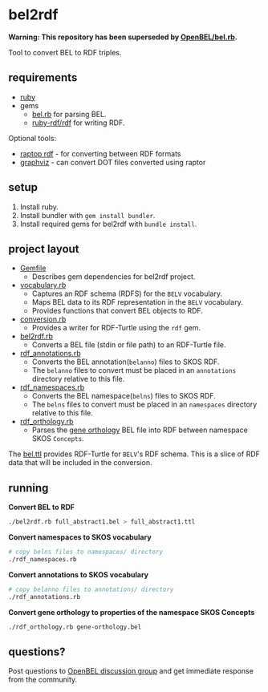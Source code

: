 bel2rdf
=======

**Warning: This repository has been superseded by [OpenBEL/bel.rb](https://github.com/OpenBEL/bel.rb).**

Tool to convert BEL to RDF triples.

requirements
------------

* [ruby](https://www.ruby-lang.org/en/)
* gems
    * [bel.rb](https://github.com/OpenBEL/bel.rb) for parsing BEL.
    * [ruby-rdf/rdf](https://github.com/ruby-rdf/rdf) for writing RDF.

Optional tools:

* [raptop rdf](http://librdf.org/raptor/) - for converting between RDF formats
* [graphviz](http://www.graphviz.org/) - can convert DOT files converted using raptor

setup
-----

1. Install ruby.
2. Install bundler with `gem install bundler`.
3. Install required gems for bel2rdf with `bundle install`.

project layout
--------------

* [Gemfile](https://github.com/OpenBEL/bel2rdf/blob/master/Gemfile)
    * Describes gem dependencies for bel2rdf project.
* [vocabulary.rb](https://github.com/OpenBEL/bel2rdf/blob/master/vocabulary.rb)
    * Captures an RDF schema (RDFS) for the `BELV` vocabulary.
    * Maps BEL data to its RDF representation in the `BELV` vocabulary.
    * Provides functions that convert BEL objects to RDF.
* [conversion.rb](https://github.com/OpenBEL/bel2rdf/blob/master/conversion.rb)
    * Provides a writer for RDF-Turtle using the `rdf` gem.
* [bel2rdf.rb](https://github.com/OpenBEL/bel2rdf/blob/master/bel2rdf.rb)
    * Converts a BEL file (stdin or file path) to an RDF-Turtle file.
* [rdf_annotations.rb](https://github.com/OpenBEL/bel2rdf/blob/master/rdf_annotations.rb)
    * Converts the BEL annotation(`belanno`) files to SKOS RDF.
    * The `belanno` files to convert must be placed in an `annotations` directory relative to this file.
* [rdf_namespaces.rb](https://github.com/OpenBEL/bel2rdf/blob/master/rdf_namespaces.rb)
    * Converts the BEL namespace(`belns`) files to SKOS RDF.
    * The `belns` files to convert must be placed in an `namespaces` directory relative to this file.
* [rdf_orthology.rb](https://github.com/OpenBEL/bel2rdf/blob/master/rdf_orthology.rb)
    * Parses the [gene orthology](http://resource.belframework.org/belframework/1.0/resource/gene-orthology.bel) BEL file into RDF between namespace SKOS `Concepts`.

The [bel.ttl](https://github.com/OpenBEL/bel2rdf/blob/master/bel.ttl) provides RDF-Turtle for `BELV`'s RDF schema.  This is a slice of RDF data that will be included in the conversion.

running
-------

**Convert BEL to RDF**

```bash
./bel2rdf.rb full_abstract1.bel > full_abstract1.ttl
```

**Convert namespaces to SKOS vocabulary**

```bash
# copy belns files to namespaces/ directory
./rdf_namespaces.rb
```

**Convert annotations to SKOS vocabulary**

```bash
# copy belanno files to annotations/ directory
./rdf_annotations.rb
```

**Convert gene orthology to properties of the namespace SKOS Concepts**

```bash
./rdf_orthology.rb gene-orthology.bel
```

questions?
----------
Post questions to [OpenBEL discussion group](https://groups.google.com/forum/#!forum/openbel-discuss) and get immediate response from the community.
